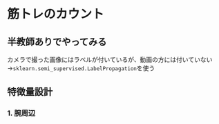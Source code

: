 # 筋トレのカウント
## 半教師ありでやってみる
カメラで撮った画像にはラベルが付いているが、動画の方には付いていない  
→`sklearn.semi_supervised.LabelPropagation`を使う

## 特徴量設計
### 1. 腕周辺
